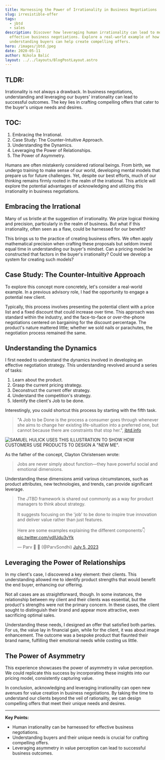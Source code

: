 ```yaml
---
title: Harnessing the Power of Irrationality in Business Negotiations
slug: irresistible-offer
tags:
  - jbtd
  - sales
description: Discover how leveraging human irrationality can lead to more
  effective business negotiations. Explore a real-world example of how
  understanding buyers can help create compelling offers.
hero: /images/jbtd.jpeg
date: 2020-05-11
author: Nikola Balić
layout: ../../layouts/BlogPostLayout.astro
---
```

## TLDR: 
Irrationality is not always a drawback. In business negotiations, understanding and leveraging our buyers' irrationality can lead to successful outcomes. The key lies in crafting compelling offers that cater to the buyer's unique needs and desires.

## TOC:
1. Embracing the Irrational.
2. Case Study: The Counter-Intuitive Approach.
3. Understanding the Dynamics.
4. Leveraging the Power of Relationships.
5. The Power of Asymmetry.

Humans are often mistakenly considered rational beings. From birth, we undergo training to make sense of our world, developing mental models that prepare us for future challenges. Yet, despite our best efforts, much of our thinking remains firmly rooted in the realm of the irrational. This article will explore the potential advantages of acknowledging and utilizing this irrationality in business negotiations.

## Embracing the Irrational 

Many of us bristle at the suggestion of irrationality. We prize logical thinking and precision, particularly in the realm of business. But what if this irrationality, often seen as a flaw, could be harnessed for our benefit? 

This brings us to the practice of creating business offers. We often apply mathematical precision when crafting these proposals but seldom invest equal time in understanding our buyer's mindset. Can a pricing model be constructed that factors in the buyer's irrationality? Could we develop a system for creating such models?

## Case Study: The Counter-Intuitive Approach 

To explore this concept more concretely, let's consider a real-world example. In a previous advisory role, I had the opportunity to engage a potential new client.

Typically, this process involves presenting the potential client with a price list and a fixed discount that could increase over time. This approach was standard within the industry, and the face-to-face or over-the-phone negotiations centered on bargaining for the discount percentage. The product's nature mattered little; whether we sold nails or parachutes, the negotiation process remained the same.

## Understanding the Dynamics 

I first needed to understand the dynamics involved in developing an effective negotiation strategy. This understanding revolved around a series of tasks:

1. Learn about the product.
2. Grasp the current pricing strategy.
3. Deconstruct the current offer strategy.
4. Understand the competition's strategy.
5. Identify the client's Job to be done.

Interestingly, you could shortcut this process by starting with the fifth task.

> "A Job to be Done is the process a consumer goes through whenever she aims to change her existing life-situation into a preferred one, but cannot because there are constraints that stop her.", [jbtd.info](https://jtbd.info/2-what-is-jobs-to-be-done-jtbd-796b82081cca)

![SAMUEL HULICK USES THIS ILLUSTRATION TO SHOW HOW CUSTOMERS USE PRODUCTS TO DESIGN A "NEW ME".](/images/jobtobemario.jpeg?classes=caption "Samuel Hulick uses this illustration to show how customers use products to design a New Me.")

As the father of the concept, Clayton Christensen wrote:

> Jobs are never simply about function—they have powerful social and emotional dimensions.

Understanding these dimensions amid various circumstances, such as product attributes, new technologies, and trends, can provide significant leverage.

<blockquote class="twitter-tweet"><p lang="en" dir="ltr">The JTBD framework is shared out commonly as a way for product managers to think about strategy.<br><br>It suggests focusing on the &#39;job&#39; to be done to inspire true innovation and deliver value rather than just features.<br><br>Here are some examples explaining the different components👇 <a href="https://t.co/ydIUdu3vYk">pic.twitter.com/ydIUdu3vYk</a></p>&mdash; Parv 🚢 🌊 (@ParvSondhi) <a href="https://twitter.com/ParvSondhi/status/1676630025364275205?ref_src=twsrc%5Etfw">July 5, 2023</a></blockquote> <script async src="https://platform.twitter.com/widgets.js" charset="utf-8"></script>

## Leveraging the Power of Relationships 

In my client's case, I discovered a key element: their clients. This understanding allowed me to identify product strengths that would benefit the end buyer, enhancing our offering. 

Not all cases are as straightforward, though. In some instances, the relationship between my client and their clients was essential, but the product's strengths were not the primary concern. In these cases, the client sought to distinguish their brand and appear more attractive, even sacrificing optimal sales. 

Understanding these needs, I designed an offer that satisfied both parties. For us, the value lay in financial gain, while for the client, it was about image enhancement. The outcome was a bespoke product that flaunted their brand name, fulfilling their emotional needs while costing us little.

## The Power of Asymmetry 

This experience showcases the power of asymmetry in value perception. We could replicate this success by incorporating these insights into our pricing model, consistently capturing value. 

In conclusion, acknowledging and leveraging irrationality can open new avenues for value creation in business negotiations. By taking the time to understand our clients beyond the veil of rationality, we can design compelling offers that meet their unique needs and desires.

---
**Key Points:** 
- Human irrationality can be harnessed for effective business negotiations.
- Understanding buyers and their unique needs is crucial for crafting compelling offers.
- Leveraging asymmetry in value perception can lead to successful business outcomes.